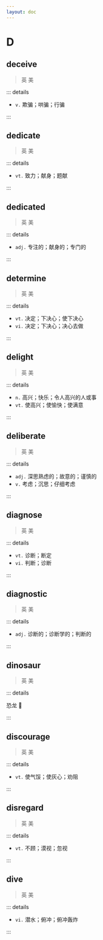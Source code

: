 ```yaml
---
layout: doc
---
```


# D

## deceive
> 英 <Phonetic word="deceive" lang="en-GB" phonetic="/dɪˈsiːv/"/>
> 美 <Phonetic word="deceive" lang="en-US" phonetic="/dɪˈsiːv/"/>

::: details

- `v.` 欺骗；哄骗；行骗

:::

## dedicate
> 英 <Phonetic word="dedicate" lang="en-GB" phonetic="/ˈdedɪkeɪt/"/>
> 美 <Phonetic word="dedicate" lang="en-US" phonetic="/ˈdedɪkeɪt/"/>

::: details

- `vt.` 致力；献身；题献

:::

## dedicated
> 英 <Phonetic word="dedicated" lang="en-GB" phonetic="/ˈdedɪkət/"/>
> 美 <Phonetic word="dedicated" lang="en-US" phonetic="/ˈdedɪkət/"/>

::: details

- `adj.` 专注的；献身的；专门的

:::

## determine
> 英 <Phonetic word="determine" lang="en-GB" phonetic="/dɪˈtɜːmɪn/"/>
> 美 <Phonetic word="determine" lang="en-US" phonetic="/dɪˈtɜːmɪn/"/>

::: details

- `vt.` 决定；下决心；使下决心
- `vi.` 决定；下决心；决心去做

:::

## delight
> 英 <Phonetic word="delight" lang="en-GB" phonetic="/dɪˈlaɪt/"/>
> 美 <Phonetic word="delight" lang="en-US" phonetic="/dɪˈlaɪt/"/>

::: details

- `n.` 高兴；快乐；令人高兴的人或事
- `vt.` 使高兴；使愉快；使满意

:::

## deliberate
> 英 <Phonetic word="deliberate" lang="en-GB" phonetic="/dɪˈlɪbəreɪt/"/>
> 美 <Phonetic word="deliberate" lang="en-US" phonetic="/dɪˈlɪbəreɪt/"/>

::: details

- `adj.` 深思熟虑的；故意的；谨慎的
- `v.` 考虑；沉思；仔细考虑

:::

## diagnose
> 英 <Phonetic word="diagnose" lang="en-GB" phonetic="/ˈdaɪəɡnəʊz/"/>
> 美 <Phonetic word="diagnose" lang="en-US" phonetic="/ˌdaɪəɡˈnoʊs/"/>

::: details

- `vt.` 诊断；断定
- `vi.` 判断；诊断

:::

## diagnostic
> 英 <Phonetic word="diagnostic" lang="en-GB" phonetic="/ˌdaɪəɡˈnɒstɪk/"/>
> 美 <Phonetic word="diagnostic" lang="en-US" phonetic="/ˌdaɪəɡˈnɑːstɪk/"/>

::: details

- `adj.` 诊断的；诊断学的；判断的

:::

## dinosaur
> 英 <Phonetic word="dinosaur" lang="en-GB" phonetic="/'daɪnəsɔː(r)/"/>
> 美 <Phonetic word="dinosaur" lang="en-US" phonetic="/'daɪnəsɔːr/"/>

::: details

恐龙 🦖

:::

## discourage
> 英 <Phonetic word="discourage" lang="en-GB" phonetic="/dɪsˈkʌrɪdʒ/"/>
> 美 <Phonetic word="discourage" lang="en-US" phonetic="/dɪsˈkʌrɪdʒ/"/>

::: details

- `vt.` 使气馁；使灰心；劝阻

:::

## disregard
> 英 <Phonetic word="disregard" lang="en-GB" phonetic="/dɪsˈrɛɡəd/"/>
> 美 <Phonetic word="disregard" lang="en-US" phonetic="/dɪsˈrɛɡərd/"/>

::: details

- `vt.` 不顾；漠视；忽视

:::

## dive
> 英 <Phonetic word="dive" lang="en-GB" phonetic="/daɪv/"/>
> 美 <Phonetic word="dive" lang="en-US" phonetic="/daɪv/"/>

::: details

- `vi.` 潜水；俯冲；俯冲轰炸

:::